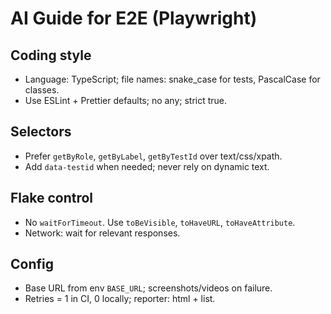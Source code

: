# AI Guide for E2E (Playwright)

## Coding style
- Language: TypeScript; file names: snake_case for tests, PascalCase for classes.
- Use ESLint + Prettier defaults; no any; strict true.

## Selectors
- Prefer `getByRole`, `getByLabel`, `getByTestId` over text/css/xpath.
- Add `data-testid` when needed; never rely on dynamic text.

## Flake control
- No `waitForTimeout`. Use `toBeVisible`, `toHaveURL`, `toHaveAttribute`.
- Network: wait for relevant responses.

## Config
- Base URL from env `BASE_URL`; screenshots/videos on failure.
- Retries = 1 in CI, 0 locally; reporter: html + list.
